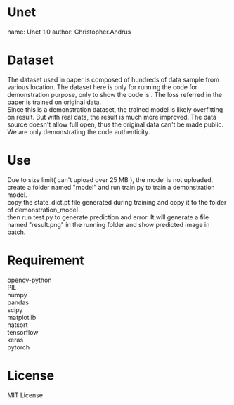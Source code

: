 # Unet
name: Unet 1.0
author: Christopher.Andrus

# Dataset
The dataset used in paper is composed of hundreds of data sample from various location. The dataset here is only for running the code for demonstration purpose, only to show the code is . The loss referred in the paper is trained on original data.<br >
Since this is a demonstration dataset, the trained model is likely overfitting on result. But with real data, the result is much more improved. The data source doesn't allow full open, thus the original data can't be made public. We are only demonstrating the code authenticity.<br >

# Use
Due to size limit( can't upload over 25 MB ), the model is not uploaded.<br >
create a folder named "model" and run train.py to train a demonstration model.<br >
copy the state_dict.pt file generated during training and copy it to the folder of demonstration_model<br >
then run test.py to generate prediction and error. It will generate a file named "result.png" in the running folder and show predicted image in batch.<br >

# Requirement
opencv-python<br >
PIL<br >
numpy<br >
pandas<br >
scipy<br >
matplotlib<br >
natsort<br >
tensorflow<br >
keras<br >
pytorch<br >

# License
MIT License
